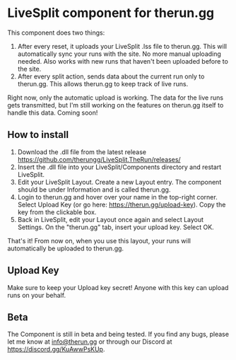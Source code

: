 # LiveSplit component for therun.gg

This component does two things:

1. After every reset, it uploads your LiveSplit .lss file to therun.gg. This will automatically sync your runs with the site. No more manual uploading needed. Also works with new runs that haven't been uploaded before to the site.
2. After every split action, sends data about the current run only to therun.gg. This allows therun.gg to keep track of live runs.

Right now, only the automatic upload is working. The data for the live runs gets transmitted, but I'm still working on the features on therun.gg itself to handle this data. Coming soon!

## How to install

1. Download the .dll file from the latest release https://github.com/therungg/LiveSplit.TheRun/releases/
2. Insert the .dll file into your LiveSplit/Components directory and restart LiveSplit.
3. Edit your LiveSplit Layout. Create a new Layout entry. The component should be under Information and is called therun.gg.
4. Login to therun.gg and hover over your name in the top-right corner. Select Upload Key (or go here: https://therun.gg/upload-key). Copy the key from the clickable box.
5. Back in LiveSplit, edit your Layout once again and select Layout Settings. On the "therun.gg" tab, insert your upload key. Select OK.

That's it! From now on, when you use this layout, your runs will automatically be uploaded to therun.gg.

## Upload Key

Make sure to keep your Upload key secret! Anyone with this key can upload runs on your behalf.

## Beta

The Component is still in beta and being tested. If you find any bugs, please let me know at info@therun.gg or through our Discord at https://discord.gg/KuAwwPsKUp.
